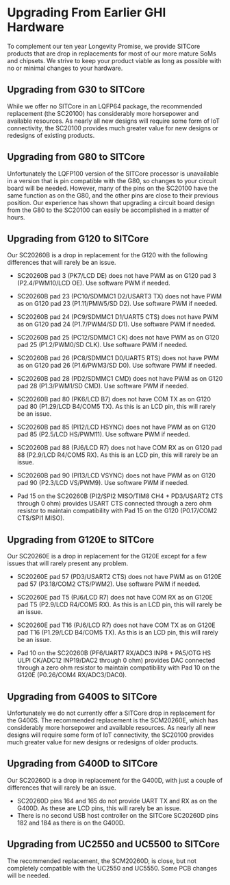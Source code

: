 # Upgrading From Earlier GHI Hardware

To complement our ten year Longevity Promise, we provide SITCore products that are drop in replacements for most of our more mature SoMs and chipsets. We strive to keep your product viable as long as possible with no or minimal changes to your hardware.

## Upgrading from G30 to SITCore

While we offer no SITCore in an LQFP64 package, the recommended replacement (the SC20100) has considerably more horsepower and available resources. As nearly all new designs will require some form of IoT connectivity, the SC20100 provides much greater value for new designs or redesigns of existing products.

## Upgrading from G80 to SITCore

Unfortunately the LQFP100 version of the SITCore processor is unavailable in a version that is pin compatible with the G80, so changes to your circuit board will be needed. However, many of the pins on the SC20100 have the same function as on the G80, and the other pins are close to their previous position. Our experience has shown that upgrading a circuit board design from the G80 to the SC20100 can easily be accomplished in a matter of hours.

## Upgrading from G120 to SITCore

Our SC20260B is a drop in replacement for the G120 with the following differences that will rarely be an issue.

* SC20260B pad 3 (PK7/LCD DE) does not have PWM as on G120 pad 3 (P2.4/PWM10/LCD OE). Use software PWM if needed.
* SC20260B pad 23 (PC10/SDMMC1 D2/USART3 TX) does not have PWM as on G120 pad 23 (P1.11/PMW5/SD D2). Use software PWM if needed.
* SC20260B pad 24 (PC9/SDMMC1 D1/UART5 CTS) does not have PWM as on G120 pad 24 (P1.7/PWM4/SD D1). Use software PWM if needed.
* SC20260B pad 25 (PC12/SDMMC1 CK) does not have PWM as on G120 pad 25 (P1.2/PWM0/SD CLK). Use software PWM if needed.
* SC20260B pad 26 (PC8/SDMMC1 D0/UART5 RTS) does not have PWM as on G120 pad 26 (P1.6/PWM3/SD D0). Use software PWM if needed.
* SC20260B pad 28 (PD2/SDMMC1 CMD) does not have PWM as on G120 pad 28 (P1.3/PWM1/SD CMD). Use software PWM if needed.
* SC20260B pad 80 (PK6/LCD B7) does not have COM TX as on G120 pad 80 (P1.29/LCD B4/COM5 TX). As this is an LCD pin, this will rarely be an issue.
* SC20260B pad 85 (PI12/LCD HSYNC) does not have PWM as on G120 pad 85 (P2.5/LCD HS/PWM11). Use software PWM if needed.
* SC20260B pad 88 (PJ6/LCD R7) does not have COM RX as on G120 pad 88 (P2.9/LCD R4/COM5 RX). As this is an LCD pin, this will rarely be an issue.
* SC20260B pad 90 (PI13/LCD VSYNC) does not have PWM as on G120 pad 90 (P2.3/LCD VS/PWM9). Use software PWM if needed.

* Pad 15 on the SC20260B (PI2/SPI2 MISO/TIM8 CH4 + PD3/USART2 CTS through 0 ohm) provides USART CTS connected through a zero ohm resistor to maintain compatibility with Pad 15 on the G120 (P0.17/COM2 CTS/SPI1 MISO).

## Upgrading from G120E to SITCore

Our SC20260E is a drop in replacement for the G120E except for a few issues that will rarely present any problem.

* SC20260E pad 57 (PD3/USART2 CTS) does not have PWM as on G120E pad 57 (P3.18/COM2 CTS/PWM2). Use software PWM if needed.
* SC20260E pad T5 (PJ6/LCD R7) does not have COM RX as on G120E pad T5 (P2.9/LCD R4/COM5 RX). As this is an LCD pin, this will rarely be an issue.
* SC20260E pad T16 (PJ6/LCD R7) does not have COM TX as on G120E pad T16 (P1.29/LCD B4/COM5 TX). As this is an LCD pin, this will rarely be an issue.

* Pad 10 on the SC20260B (PF6/UART7 RX/ADC3 INP8 + PA5/OTG HS ULPI CK/ADC12 INP19/DAC2 through 0 ohm) provides DAC connected through a zero ohm resistor to maintain compatibility with Pad 10 on the G120E (P0.26/COM4 RX/ADC3/DAC0).

## Upgrading from G400S to SITCore

Unfortunately we do not currently offer a SITCore drop in replacement for the G400S. The recommended replacement is the SCM20260E, which has considerably more horsepower and available resources. As nearly all new designs will require some form of IoT connectivity, the SC20100 provides much greater value for new designs or redesigns of older products.

## Upgrading from G400D to SITCore

Our SC20260D is a drop in replacement for the G400D, with just a couple of differences that will rarely be an issue.

* SC20260D pins 164 and 165 do not provide UART TX and RX as on the G400D. As these are LCD pins, this will rarely be an issue.
* There is no second USB host controller on the SITCore SC20260D pins 182 and 184 as there is on the G400D.

## Upgrading from UC2550 and UC5500 to SITCore

The recommended replacement, the SCM20260D, is close, but not completely compatible with the UC2550 and UC5550. Some PCB changes will be needed.
